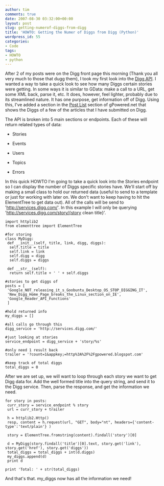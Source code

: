 ```yaml
---
author: tim
comments: true
date: 2007-08-30 03:32:00+00:00
layout: post
slug: getting-numerof-diggs-from-digg
title: 'HOWTO: Getting the Numer of Diggs from Digg (Python)'
wordpress_id: 55
categories:
- Code
tags:
- HOWTO
- python
---
```


After 2 of my posts were on the Digg front page this morning (Thank you all very much to those that dugg them), I took my first look into the [Digg API](http://apidoc.digg.com/).  I wanted a way to take a quick look to see how many Diggs certain stories were getting.  In some ways it is similar to GData: make a call to a URL, get some XML back, parse it, etc.  It does, however, feel lighter, probably due to its streamlined nature.  It has one purpose, get information off of Digg.  Using this, I've added a section in the [Post List](http://gpowered.net/g/postlist/) section of gPowered.net that shows the Diggs of a few of the articles that I have submitted on Digg.     
  


The API is broken into 5 main sections or endpoints.  Each of these will return related types of data:  

- Stories  

- Events  

- Users  

- Topics  

- Errors  
  


In this quick HOWTO I'm going to take a quick look into the Stories endpoint so I can display the number of Diggs specific stories have.  We'll start off by making a small class to hold our returned data (useful to send to a template or just for working with later on.  We don't want to keep having to hit the ElementTree to get data out).  All of the calls will be send to 'http://services.digg.com/'.  In this example I will only be querying 'http://services.digg.com/story/{story clean title}'.  
  



    
    
    import httplib2  
    from elementtree import ElementTree  
    
    #for storing
    class MyDigg:
     def __init__(self, title, link, digg, diggs):
      self.title = title
      self.link = link
      self.digg = digg
      self.diggs = diggs
     
     def __str__(self):
      return self.title + ' ' + self.diggs
    
    #stories to get diggs of  
    posts = [
     'Google_NOT_releasing_it_s_Goobuntu_Desktop_OS_STOP_DIGGING_IT', 
     'New_Digg_Home_Page_breaks_the_Linux_section_on_IE',
     'Google_Reader_API_Functions'
     ]
     
    #hold returned info
    my_diggs = []
    
    #all calls go through this
    digg_service = 'http://services.digg.com/'
    
    #just looking at stories
    service_endpoint = digg_service + 'story/%s'
    
    #only need 1 result back
    trailer = '?count=1&appkey;=http%3A%2F%2Fgpowered.blogspot.com'
    
    #keep track of total diggs
    total_diggs = 0
    


  
  

After we are set up, we will want to loop through each story we want to get Digg data for.  Add the well formed title into the query string, and send it to the Digg service.  Then, parse the response, and get the information we need.
  
  


    
    
    for story in posts:
     curr_story = service_endpoint % story
     url = curr_story + trailer
    
     h = httplib2.Http() 
     resp, content = h.request(url, "GET", body="nt", headers={'content-type':'text/plain'} )
     
     story = ElementTree.fromstring(content).findall('story')[0]
     
     d = MyDigg(story.findall('title')[0].text, story.get('link'), story.get('href'), story.get('diggs'))
     total_diggs = total_diggs + int(d.diggs)
     my_diggs.append(d)
     print d
    
    print 'Total: ' + str(total_diggs)
    


  
  

And that's that.  my_diggs now has all the information we need!
